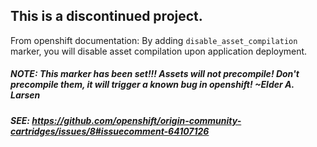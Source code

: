 ## This is a discontinued project. 
From openshift documentation: 
By adding `disable_asset_compilation` marker, you will disable asset compilation upon application deployment.
#####  NOTE:  This marker has been set!!!  Assets will not precompile!  Don't precompile them, it will trigger a known bug in openshift! ~Elder A. Larsen
#####  SEE: https://github.com/openshift/origin-community-cartridges/issues/8#issuecomment-64107126
